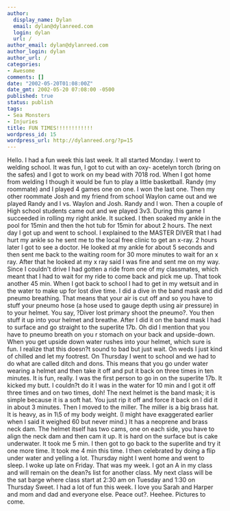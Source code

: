 ```yaml
---
author:
  display_name: Dylan
  email: dylan@dylanreed.com
  login: dylan
  url: /
author_email: dylan@dylanreed.com
author_login: dylan
author_url: /
categories:
- Awesome
comments: []
date: "2002-05-20T01:08:00Z"
date_gmt: 2002-05-20 07:08:00 -0500
published: true
status: publish
tags:
- Sea Monsters
- Injuries
title: FUN TIMES!!!!!!!!!!!!
wordpress_id: 15
wordpress_url: http://dylanreed.org/?p=15
---
```


Hello. I had a fun week this last week. It all started Monday. I went to welding school. It was fun, I got to cut with an oxy- acetelyn torch (bring on the safes) and I got to work on my bead with 7018 rod. When I got home from welding I though it would be fun to play a little basketball. Randy (my roommate) and I played 4 games one on one. I won the last one. Then my other roommate Josh and my friend from school Waylon came out and we played Randy and I vs. Waylon and Josh. Randy and I won. Then a couple of High school students came out and we played 3v3. During this game I succeeded in rolling my right ankle. It sucked. I then soaked my ankle in the pool for 15min and then the hot tub for 15min for about 2 hours. The next day I got up and went to school. I explained to the MASTER DIVER that I had hurt my ankle so he sent me to the local free clinic to get an x-ray. 2 hours later I got to see a doctor. He looked at my ankle for about 5 seconds and then sent me back to the waiting room for 30 more minutes to wait for an x ray. After that he looked at my x ray said I was fine and sent me on my way. Since I couldn't drive I had gotten a ride from one of my classmates, which meant that I had to wait for my ride to come back and pick me up. That took another 45 min. When I got back to school I had to get in my wetsuit and in the water to make up for lost dive time. I did a dive in the band mask and did pneumo breathing. That means that your air is cut off and so you have to stuff your pneumo hose (a hose used to gauge depth using air pressure) in to your helmet. You say, ?Diver lost primary shoot the pneumo?. You then stuff it up into your helmet and breathe. After I did it on the band mask I had to surface and go straight to the superlite 17b. Oh did I mention that you have to pneumo breath on you r stomach on your back and upside-down. When you get upside down water rushes into your helmet, which sure is fun. I realize that this doesn?t sound to bad but just wait. On weds I just kind of chilled and let my footrest. On Thursday I went to school and we had to do what are called ditch and dons. This means that you go under water wearing a helmet and then take it off and put it back on three times in ten minutes. It is fun, really. I was the first person to go in on the superlite 17b. It kicked my butt. I couldn?t do it I was in the water for 10 min and I got it off three times and on two times, doh! The next helmet is the band mask; it is simple because it is a soft hat. You just rip it off and force it back on I did it in about 3 minutes. Then I moved to the miller. The miller is a big brass hat. It is heavy, as in 1\5 of my body weight. (I might have exaggerated earlier when I said it weighed 60 but never mind.) It has a neoprene and brass neck dam. The helmet itself has two cams, one on each side, you have to align the neck dam and then cam it up. It is hard on the surface but is cake underwater. It took me 5 min. I then got to go back to the superlite and try it one more time. It took me 4 min this time. I then celebrated by doing a flip under water and yelling a lot. Thursday night I went home and went to sleep. I woke up late on Friday. That was my week. I got an A in my class and will remain on the dean?s list for another class. My next class will be the sat barge where class start at 2:30 am on Tuesday and 1:30 on Thursday Sweet. I had a lot of fun this week. I love you Sarah and Harper and mom and dad and everyone else. Peace out?. Heehee. Pictures to come.

